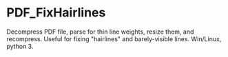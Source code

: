 # PDF_FixHairlines
Decompress PDF file, parse for thin line weights, resize them, and recompress.  Useful for fixing "hairlines" and barely-visible lines.  Win/Linux, python 3.
